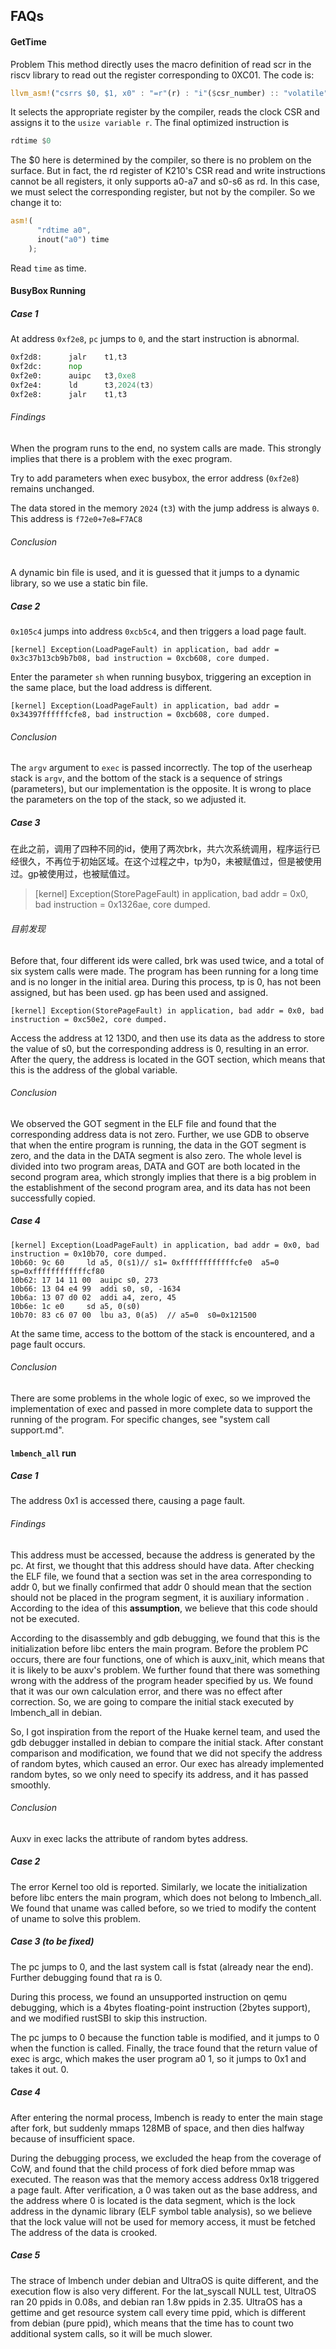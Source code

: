 ## FAQs

#### GetTime

Problem This method directly uses the macro definition of read scr in the riscv library to read out the register corresponding to 0XC01. The code is:

```rust
llvm_asm!("csrrs $0, $1, x0" : "=r"(r) : "i"($csr_number) :: "volatile");
```

It selects the appropriate register by the compiler, reads the clock CSR and assigns it to the `usize variable r`. The final optimized instruction is

```rust
rdtime $0
```

The $0 here is determined by the compiler, so there is no problem on the surface. But in fact, the rd register of K210's CSR read and write instructions cannot be all registers, it only supports a0-a7 and s0-s6 as rd. In this case, we must select the corresponding register, but not by the compiler. So we change it to:

```rust
asm!(
​      "rdtime a0",
​      inout("a0") time
​    );
```

Read `time` as time.

#### BusyBox Running

##### Case 1

At address `0xf2e8`, `pc` jumps to `0`, and the start instruction is abnormal.

```asm
0xf2d8:      jalr    t1,t3
0xf2dc:      nop
0xf2e0:      auipc   t3,0xe8
0xf2e4:      ld      t3,2024(t3)
0xf2e8:      jalr    t1,t3
```

###### Findings

When the program runs to the end, no system calls are made. This strongly implies that there is a problem with the exec program.

Try to add parameters when exec busybox, the error address (`0xf2e8`) remains unchanged.

The data stored in the memory `2024` (`t3`) with the jump address is always `0`. This address is `f72e0+7e8=F7AC8`

###### Conclusion

A dynamic bin file is used, and it is guessed that it jumps to a dynamic library, so we use a static bin file.

##### Case 2

`0x105c4` jumps into address `0xcb5c4`, and then triggers a load page fault.

```
[kernel] Exception(LoadPageFault) in application, bad addr = 0x3c37b13cb9b7b08, bad instruction = 0xcb608, core dumped.
```

Enter the parameter `sh` when running busybox, triggering an exception in the same place, but the load address is different.

```
[kernel] Exception(LoadPageFault) in application, bad addr = 0x34397ffffffcfe8, bad instruction = 0xcb608, core dumped.
```

###### Conclusion

The `argv` argument to `exec` is passed incorrectly. The top of the userheap stack is `argv`, and the bottom of the stack is a sequence of strings (parameters), but our implementation is the opposite. It is wrong to place the parameters on the top of the stack, so we adjusted it.

##### Case 3

在此之前，调用了四种不同的id，使用了两次brk，共六次系统调用，程序运行已经很久，不再位于初始区域。在这个过程之中，tp为0，未被赋值过，但是被使用过。gp被使用过，也被赋值过。
>[kernel] Exception(StorePageFault) in application, bad addr = 0x0, bad instruction = 0x1326ae, core dumped.

###### 目前发现

Before that, four different ids were called, brk was used twice, and a total of six system calls were made. The program has been running for a long time and is no longer in the initial area. During this process, tp is 0, has not been assigned, but has been used. gp has been used and assigned.

```
[kernel] Exception(StorePageFault) in application, bad addr = 0x0, bad instruction = 0xc50e2, core dumped.
```

Access the address at 12 13D0, and then use its data as the address to store the value of s0, but the corresponding address is 0, resulting in an error. After the query, the address is located in the GOT section, which means that this is the address of the global variable.

###### Conclusion

We observed the GOT segment in the ELF file and found that the corresponding address data is not zero. Further, we use GDB to observe that when the entire program is running, the data in the GOT segment is zero, and the data in the DATA segment is also zero. The whole level is divided into two program areas, DATA and GOT are both located in the second program area, which strongly implies that there is a big problem in the establishment of the second program area, and its data has not been successfully copied.

##### Case 4

```
[kernel] Exception(LoadPageFault) in application, bad addr = 0x0, bad instruction = 0x10b70, core dumped.
10b60: 9c 60     ld a5, 0(s1)// s1= 0xffffffffffffcfe0  a5=0 sp=0xffffffffffffcf80
10b62: 17 14 11 00  auipc s0, 273
10b66: 13 04 e4 99  addi s0, s0, -1634
10b6a: 13 07 d0 02  addi a4, zero, 45
10b6e: 1c e0     sd a5, 0(s0)
10b70: 83 c6 07 00  lbu a3, 0(a5)  // a5=0  s0=0x121500 
```

At the same time, access to the bottom of the stack is encountered, and a page fault occurs.

###### Conclusion

There are some problems in the whole logic of exec, so we improved the implementation of exec and passed in more complete data to support the running of the program. For specific changes, see "system call support.md".

#### `lmbench_all` run

##### Case 1

The address 0x1 is accessed there, causing a page fault.

###### Findings

This address must be accessed, because the address is generated by the pc. At first, we thought that this address should have data. After checking the ELF file, we found that a section was set in the area corresponding to addr 0, but we finally confirmed that addr 0 should mean that the section should not be placed in the program segment, it is auxiliary information . According to the idea of ​​this **assumption**, we believe that this code should not be executed.

According to the disassembly and gdb debugging, we found that this is the initialization before libc enters the main program. Before the problem PC occurs, there are four functions, one of which is auxv_init, which means that it is likely to be auxv's problem. We further found that there was something wrong with the address of the program header specified by us. We found that it was our own calculation error, and there was no effect after correction. So, we are going to compare the initial stack executed by lmbench_all in debian.

So, I got inspiration from the report of the Huake kernel team, and used the gdb debugger installed in debian to compare the initial stack. After constant comparison and modification, we found that we did not specify the address of random bytes, which caused an error. Our exec has already implemented random bytes, so we only need to specify its address, and it has passed smoothly.

###### Conclusion

Auxv in exec lacks the attribute of random bytes address.

##### Case 2

The error Kernel too old is reported. Similarly, we locate the initialization before libc enters the main program, which does not belong to lmbench_all. We found that uname was called before, so we tried to modify the content of uname to solve this problem.

##### Case 3 (to be fixed)

The pc jumps to 0, and the last system call is fstat (already near the end). Further debugging found that ra is 0.

During this process, we found an unsupported instruction on qemu debugging, which is a 4bytes floating-point instruction (2bytes support), and we modified rustSBI to skip this instruction.

The pc jumps to 0 because the function table is modified, and it jumps to 0 when the function is called. Finally, the trace found that the return value of exec is argc, which makes the user program a0 1, so it jumps to 0x1 and takes it out. 0.

##### Case 4

After entering the normal process, lmbench is ready to enter the main stage after fork, but suddenly mmaps 128MB of space, and then dies halfway because of insufficient space.

During the debugging process, we excluded the heap from the coverage of CoW, and found that the child process of fork died before mmap was executed. The reason was that the memory access address 0x18 triggered a page fault. After verification, a 0 was taken out as the base address, and the address where 0 is located is the data segment, which is the lock address in the dynamic library (ELF symbol table analysis), so we believe that the lock value will not be used for memory access, it must be fetched The address of the data is crooked.

##### Case 5

The strace of lmbench under debian and UltraOS is quite different, and the execution flow is also very different. For the lat_syscall NULL test, UltraOS ran 20 ppids in 0.08s, and debian ran 1.8w ppids in 2.35. UltraOS has a gettime and get resource system call every time ppid, which is different from debian (pure ppid), which means that the time has to count two additional system calls, so it will be much slower.
